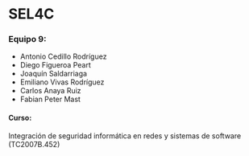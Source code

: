 # SEL4C

### Equipo 9:
- Antonio Cedillo Rodríguez 
- Diego Figueroa Peart
- Joaquín Saldarriaga
- Emiliano Vivas Rodríguez
- Carlos Anaya Ruiz
- Fabian Peter Mast
#### Curso:
Integración de seguridad informática en redes y sistemas de software (TC2007B.452)
